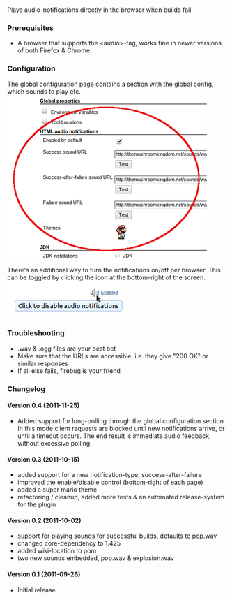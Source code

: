 ### 

Plays audio-notifications directly in the browser when builds fail

### Prerequisites

-   A browser that supports the \<audio\>-tag, works fine in newer
    versions of both Firefox & Chrome.

### Configuration

The global configuration page contains a section with the global config,
which sounds to play etc.  
![](docs/images/global-cfg.png)

There's an additional way to turn the notifications on/off per browser.
This can be toggled by clicking the icon at the bottom-right of the
screen.  
![](docs/images/browser-cfg.png)

### Troubleshooting

-   .wav & .ogg files are your best bet
-   Make sure that the URLs are accessible, i.e. they give "200 OK" or
    similar responses
-   If all else fails, firebug is your friend

### Changelog

#### Version 0.4 (2011-11-25)

-   Added support for long-polling through the global configuration
    section. In this mode client requests are blocked until new
    notifications arrive, or until a timeout occurs. The end result is
    immediate audio feedback, without excessive polling.

#### Version 0.3 (2011-10-15)

-   added support for a new notification-type, success-after-failure
-   improved the enable/disable control (bottom-right of each page)
-   added a super mario theme
-   refactoring / cleanup, added more tests & an automated
    release-system for the plugin

#### Version 0.2 (2011-10-02)

-   support for playing sounds for successful builds, defaults to
    pop.wav
-   changed core-dependency to 1.425
-   added wiki-location to pom
-   two new sounds embedded, pop.wav & explosion.wav

#### Version 0.1 (2011-09-26)

-   Initial release
